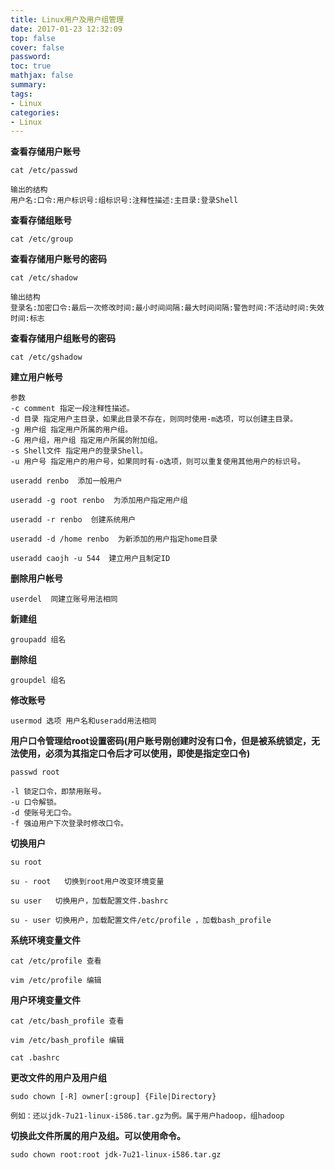 ```yaml
---
title: Linux用户及用户组管理
date: 2017-01-23 12:32:09
top: false
cover: false
password:
toc: true
mathjax: false
summary: 
tags:
- Linux
categories:
- Linux
---
```


**查看存储用户账号**
```
cat /etc/passwd

输出的结构
用户名:口令:用户标识号:组标识号:注释性描述:主目录:登录Shell
```

**查看存储组账号**
```
cat /etc/group  
```

**查看存储用户账号的密码**
```
cat /etc/shadow   

输出结构
登录名:加密口令:最后一次修改时间:最小时间间隔:最大时间间隔:警告时间:不活动时间:失效时间:标志
```
  
**查看存储用户组账号的密码**
```
cat /etc/gshadow  
```


**建立用户帐号**
```
参数
-c comment 指定一段注释性描述。
-d 目录 指定用户主目录，如果此目录不存在，则同时使用-m选项，可以创建主目录。
-g 用户组 指定用户所属的用户组。
-G 用户组，用户组 指定用户所属的附加组。
-s Shell文件 指定用户的登录Shell。
-u 用户号 指定用户的用户号，如果同时有-o选项，则可以重复使用其他用户的标识号。

useradd renbo  添加一般用户

useradd -g root renbo  为添加用户指定用户组

useradd -r renbo  创建系统用户

useradd -d /home renbo  为新添加的用户指定home目录

useradd caojh -u 544  建立用户且制定ID
```

**删除用户帐号**
```
userdel  同建立账号用法相同 

```
 **新建组**
 ```
groupadd 组名
 ```

**删除组**
```
groupdel 组名
```

**修改账号**
```
usermod 选项 用户名和useradd用法相同
```

**用户口令管理给root设置密码(用户账号刚创建时没有口令，但是被系统锁定，无法使用，必须为其指定口令后才可以使用，即使是指定空口令)**
```
passwd root 

-l 锁定口令，即禁用账号。
-u 口令解锁。
-d 使账号无口令。
-f 强迫用户下次登录时修改口令。
```

**切换用户**
```
su root 

su - root   切换到root用户改变环境变量

su user   切换用户，加载配置文件.bashrc

su - user 切换用户，加载配置文件/etc/profile ，加载bash_profile
```


**系统环境变量文件**
```
cat /etc/profile 查看

vim /etc/profile 编辑
```

**用户环境变量文件**
```
cat /etc/bash_profile 查看

vim /etc/bash_profile 编辑

cat .bashrc
```


**更改文件的用户及用户组**
```
sudo chown [-R] owner[:group] {File|Directory}

例如：还以jdk-7u21-linux-i586.tar.gz为例。属于用户hadoop，组hadoop

```

**切换此文件所属的用户及组。可以使用命令。**
```
sudo chown root:root jdk-7u21-linux-i586.tar.gz
```









